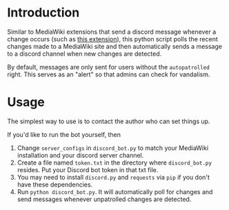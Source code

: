 # Introduction

Similar to MediaWiki extensions that send a discord message whenever a change occurs (such as [this extension](https://github.com/jayktaylor/mw-discord)), this python script polls the recent changes made to a MediaWiki site and then automatically sends a message to a discord channel when new changes are detected. 

By default, messages are only sent for users without the `autopatrolled` right. This serves as an "alert" so that admins can check for vandalism.

# Usage

The simplest way to use is to contact the author who can set things up.

If you'd like to run the bot yourself, then
1. Change `server_configs` in `discord_bot.py` to match your MediaWiki installation and your discord server channel.
2. Create a file named `token.txt` in the directory where `discord_bot.py` resides. Put your Discord bot token in that txt file.
3. You may need to install `discord.py` and `requests` via `pip` if you don't have these dependencies. 
4. Run `python discord_bot.py`. It will automatically poll for changes and send messages whenever unpatrolled changes are detected.
